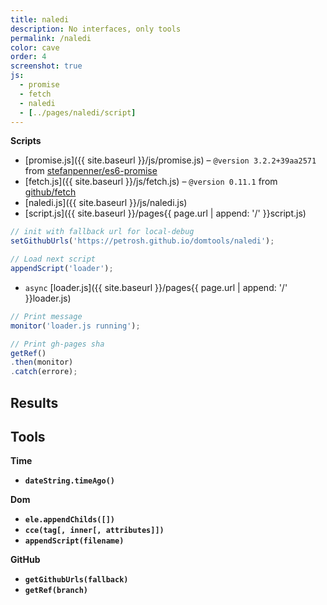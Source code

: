 ```yaml
---
title: naledi
description: No interfaces, only tools
permalink: /naledi
color: cave
order: 4
screenshot: true
js:
  - promise
  - fetch
  - naledi
  - [../pages/naledi/script]
---
```


**Scripts**

- [promise.js]({{ site.baseurl }}/js/promise.js) – `@version 3.2.2+39aa2571` from [stefanpenner/es6-promise](//github.com/stefanpenner/es6-promise)
- [fetch.js]({{ site.baseurl }}/js/fetch.js) – `@version 0.11.1` from [github/fetch](//github.com/github/fetch)
- [naledi.js]({{ site.baseurl }}/js/naledi.js)
- [script.js]({{ site.baseurl }}/pages{{ page.url | append: '/' }}script.js)

```js
// init with fallback url for local-debug
setGithubUrls('https://petrosh.github.io/domtools/naledi');

// Load next script
appendScript('loader');
```

- `async` [loader.js]({{ site.baseurl }}/pages{{ page.url | append: '/' }}loader.js)

```js
// Print message
monitor('loader.js running');

// Print gh-pages sha
getRef()
.then(monitor)
.catch(errore);
```

## Results

<ul id="variables"></ul>

## Tools

**Time**

- **`dateString.timeAgo()`**

**Dom**

- **`ele.appendChilds([])`**
- **`cce(tag[, inner[, attributes]])`**
- **`appendScript(filename)`**

**GitHub**

- **`getGithubUrls(fallback)`**
- **`getRef(branch)`**
